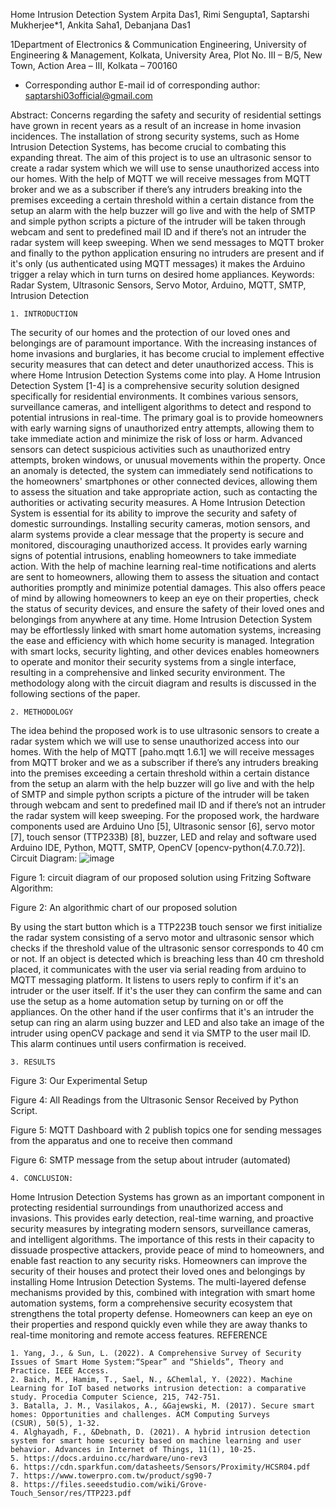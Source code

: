 Home Intrusion Detection System
Arpita Das1, Rimi Sengupta1, Saptarshi Mukherjee*1, Ankita Saha1, Debanjana Das1

1Department of Electronics & Communication Engineering, University of Engineering & Management, Kolkata, University Area, Plot No. III – B/5, New Town, Action Area – III, Kolkata – 700160
* Corresponding author
E-mail id of corresponding author: saptarshi03official@gmail.com

Abstract:
Concerns regarding the safety and security of residential settings have grown in recent years as a result of an increase in home invasion incidences. The installation of strong security systems, such as Home Intrusion Detection Systems, has become crucial to combating this expanding threat. The aim of this project is to use an ultrasonic sensor to create a radar system which we will use to sense unauthorized access into our homes. With the help of MQTT we will receive messages from MQTT broker and we as a subscriber if there’s any intruders breaking into the premises exceeding a certain threshold within a certain distance from the setup an alarm with the help buzzer will go live and with the help of SMTP and simple python scripts a picture of the intruder will be taken through webcam and sent to predefined mail ID and if there’s not an intruder the radar system will keep sweeping. When we send messages to MQTT broker and finally to the python application ensuring no intruders are present and if it's only (us authenticated using MQTT messages) it makes the Arduino trigger a relay which in turn turns on desired home appliances.
Keywords: Radar System, Ultrasonic Sensors, Servo Motor, Arduino, MQTT, SMTP, Intrusion Detection


    1. INTRODUCTION

The security of our homes and the protection of our loved ones and belongings are of paramount importance. With the increasing instances of home invasions and burglaries, it has become crucial to implement effective security measures that can detect and deter unauthorized access. This is where Home Intrusion Detection Systems come into play. A Home Intrusion Detection System [1-4] is a comprehensive security solution designed specifically for residential environments. It combines various sensors, surveillance cameras, and intelligent algorithms to detect and respond to potential intrusions in real-time. The primary goal is to provide homeowners with early warning signs of unauthorized entry attempts, allowing them to take immediate action and minimize the risk of loss or harm. Advanced sensors can detect suspicious activities such as unauthorized entry attempts, broken windows, or unusual movements within the property. Once an anomaly is detected, the system can immediately send notifications to the homeowners' smartphones or other connected devices, allowing them to assess the situation and take appropriate action, such as contacting the authorities or activating security measures. A Home Intrusion Detection System is essential for its ability to improve the security and safety of domestic surroundings. Installing
security cameras, motion sensors, and alarm systems provide a clear message that the property is secure and monitored, discouraging unauthorized access. It provides early warning signs of potential intrusions, enabling homeowners to take immediate action. With the help of machine learning real-time notifications and alerts are sent to homeowners, allowing them to assess the situation and contact authorities promptly and minimize potential damages. This also offers peace of mind by allowing homeowners to keep an eye on their properties, check the status of security devices, and ensure the safety of their loved ones and belongings from anywhere at any time. Home Intrusion Detection System may be effortlessly linked with smart home automation systems, increasing the ease and efficiency with which home security is managed. Integration with smart locks, security lighting, and other devices enables homeowners to operate and monitor their security systems from a single interface, resulting in a comprehensive and linked security environment. The methodology along with the circuit diagram and results is discussed in the following sections of the paper.

    2. METHODOLOGY

The idea behind the proposed work is to use ultrasonic sensors to create a radar system which we will use to sense unauthorized access into our homes. With the help of MQTT [paho.mqtt 1.6.1] we will receive messages from MQTT broker and we as a subscriber if there’s any intruders breaking into the premises exceeding a certain threshold within a certain distance from the setup an alarm with the help buzzer will go live and with the help of SMTP and simple python scripts a picture of the intruder will be taken through webcam and sent to predefined mail ID and if there’s not an intruder the radar system will keep sweeping. For the proposed work, the hardware components used are Arduino Uno [5], Ultrasonic sensor [6], servo motor [7], touch sensor (TTP233B) [8], buzzer, LED and relay and software used Arduino IDE, Python, MQTT, SMTP, OpenCV [opencv-python(4.7.0.72)].
Circuit Diagram:
![image](https://github.com/sap03rocks/Home-Intrution-Detection-System/assets/100368245/ebf8cbd9-0613-4137-a50b-16f4a8626e28)


Figure 1: circuit diagram of our proposed solution using Fritzing Software
Algorithm:

Figure 2: An algorithmic chart of our proposed solution

By using the start button which is a TTP223B touch sensor we first initialize the radar system consisting of a servo motor and ultrasonic sensor which checks if the threshold value of the ultrasonic sensor corresponds to 40 cm or not. If an object is detected which is breaching less than 40 cm threshold placed, it communicates with the user via serial reading from arduino to MQTT messaging platform. It listens to users reply to confirm if it's an intruder or the user itself. If it's the user they can confirm the same and can use the setup as a home automation setup by turning on or off the appliances. On the other hand if the user confirms that it's an intruder the setup can ring an alarm using buzzer and LED and also take an image of the intruder using openCV package and send it via SMTP to the user mail ID. This alarm continues until users confirmation is received.


    3. RESULTS


Figure 3: Our Experimental Setup


Figure 4: All Readings from the Ultrasonic Sensor Received by Python Script.




Figure 5: MQTT Dashboard with 2 publish topics one for sending messages from the apparatus and one to receive then command


Figure 6: SMTP message from the setup about intruder (automated)



    4. CONCLUSION:

Home Intrusion Detection Systems has grown as an important component in protecting residential surroundings from unauthorized access and invasions. This provides early detection, real-time warning, and proactive security measures by integrating modern sensors, surveillance cameras, and intelligent algorithms. The importance of this rests in their capacity to dissuade prospective attackers, provide peace of mind to homeowners, and enable fast reaction to any security risks. Homeowners can improve the security of their houses and protect their loved ones and belongings by installing Home Intrusion Detection Systems. The multi-layered defense mechanisms provided by this, combined with integration with smart home automation systems, form a comprehensive security ecosystem that strengthens the total property defense. Homeowners can keep an eye on their properties and respond quickly even while they are away thanks to real-time monitoring and remote access features.
REFERENCE

    1. Yang, J., & Sun, L. (2022). A Comprehensive Survey of Security Issues of Smart Home System:“Spear” and “Shields”, Theory and Practice. IEEE Access.
    2. Baich, M., Hamim, T., Sael, N., &Chemlal, Y. (2022). Machine Learning for IoT based networks intrusion detection: a comparative study. Procedia Computer Science, 215, 742-751.
    3. Batalla, J. M., Vasilakos, A., &Gajewski, M. (2017). Secure smart homes: Opportunities and challenges. ACM Computing Surveys (CSUR), 50(5), 1-32.
    4. Alghayadh, F., &Debnath, D. (2021). A hybrid intrusion detection system for smart home security based on machine learning and user behavior. Advances in Internet of Things, 11(1), 10-25.
    5. https://docs.arduino.cc/hardware/uno-rev3
    6. https://cdn.sparkfun.com/datasheets/Sensors/Proximity/HCSR04.pdf
    7. https://www.towerpro.com.tw/product/sg90-7
    8. https://files.seeedstudio.com/wiki/Grove-Touch_Sensor/res/TTP223.pdf


























